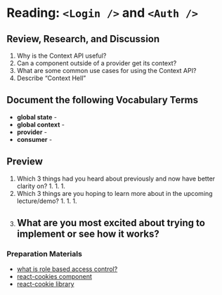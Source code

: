 # Reading: `<Login />` and `<Auth />`

## Review, Research, and Discussion

1. Why is the Context API useful?
1. Can a component outside of a provider get its context?
1. What are some common use cases for using the Context API?
1. Describe “Context Hell”

## Document the following Vocabulary Terms

- **global state** -
- **global context** -
- **provider** -
- **consumer** -

## Preview

1. Which 3 things had you heard about previously and now have better clarity on?
    1. 
    1. 
    1. 
1. Which 3 things are you hoping to learn more about in the upcoming lecture/demo?
    1. 
    1. 
    1. 
1. What are you most excited about trying to implement or see how it works?
    - 

### Preparation Materials

- [what is role based access control?](https://digitalguardian.com/blog/what-role-based-access-control-rbac-examples-benefits-and-more)
- [react-cookies component](https://www.npmjs.com/package/react-cookies)
- [react-cookie library](https://www.npmjs.com/package/react-cookie)
